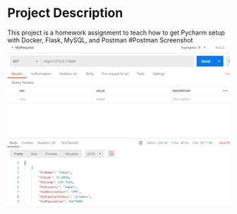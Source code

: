 # Project Description
This project is a homework assignment to teach how to get Pycharm setup with Docker, Flask, MySQL, and Postman
#Postman Screenshot
![postman request output](screenshots/postman.png)